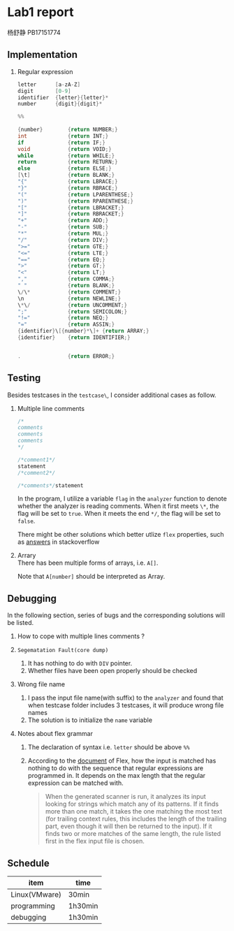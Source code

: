 # Lab1 report 
杨舒静 PB17151774

## Implementation
1. Regular expression
    ```cpp
    letter 		[a-zA-Z]
    digit		[0-9]
    identifier	{letter}{letter}*
    number		{digit}{digit}* 

    %%	
        
    {number}		{return NUMBER;}
    int				{return INT;}
    if			 	{return IF;}
    void			{return VOID;}
    while			{return WHILE;}
    return			{return RETURN;}
    else			{return ELSE;}
    [\t]			{return BLANK;}
    "{"				{return LBRACE;}
    "}"				{return RBRACE;}
    "("				{return LPARENTHESE;}
    ")"				{return RPARENTHESE;}
    "["				{return LBRACKET;}
    "]"				{return RBRACKET;}
    "+"				{return ADD;}
    "-"				{return SUB;}
    "*"				{return MUL;}
    "/"				{return DIV;}
    ">="			{return GTE;}
    "<="			{return LTE;}
    "=="			{return EQ;}
    ">"				{return GT;}
    "<"				{return LT;}
    ","				{return COMMA;}
    " "				{return BLANK;}
    \/\*			{return COMMENT;}
    \n				{return NEWLINE;}
    \*\/			{return UNCOMMENT;}
    ";"				{return SEMICOLON;}
    "!="			{return NEQ;}
    "="				{return ASSIN;}
    {identifier}\[{number}*\]+ {return ARRAY;}
    {identifier} 	{return IDENTIFIER;} 


    . 				{return ERROR;}
    ```

## Testing

Besides testcases in the `testcase\`, I consider additional cases as follow.

1. Multiple line comments
    ```cpp
    /*
    comments
    comments
    comments
    */

    /*comment1*/
    statement
    /*comment2*/

    /*comments*/statement
    ```

    In the program, I utilize a variable `flag` in the `analyzer` function to denote whether the analyzer is reading comments. When it first meets `\*`, the flag will be set to `true`. When it meets the end `*/`, the flag will be set to `false`.

    There might be other solutions which better utlize `flex` properties, such as [answers](https://stackoverflow.com/questions/20879643/error-unrecognized-rule-in-flex-tool/20885305) in stackoverflow


2. Arrary  
    There has been multiple forms of arrays, i.e. `A[]`.

    Note that `A[number]` should be interpreted as Array.


## Debugging

In the following section, series of bugs and the corresponding solutions will be listed.

1. How to cope with multiple lines comments ?

2. `Segematation Fault(core dump)`
   1. It has nothing to do with `DIV` pointer.
   2. Whether files have been open properly should be checked
3. Wrong file name
   1. I pass the input file name(with suffix) to the `analyzer` and found that when testcase folder includes 3 testcases, it will produce wrong file names
   2. The solution is to initialize the `name` variable
4. Notes about flex grammar
   1. The declaration of syntax i.e. `letter` should be above `%%`
   2. According to the [document](http://dinosaur.compilertools.net/flex/manpage.html) of Flex, how the input is matched has nothing to do with the sequence that regular expressions are programmed in. It depends on the max length that the regular expression can be matched with.
   
        >When  the  generated scanner is run, it analyzes its input
            looking for strings which match any of its  patterns.   If
            it  finds  more	than one match, it takes the one matching
            the most text (for trailing context rules,  this	 includes
            the  length of the trailing part, even though it will then
            be returned to the  input).   If	 it  finds  two	 or  more
            matches	of  the same length, the rule listed first in the
            flex input file is chosen.


## Schedule

item | time
-----|-----
Linux(VMware) | 30min
programming | 1h30min 
debugging | 1h30min
